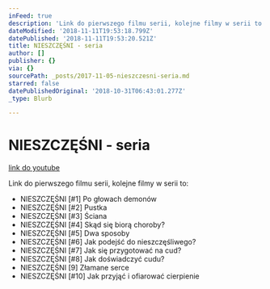 ```yaml
---
inFeed: true
description: 'Link do pierwszego filmu serii, kolejne filmy w serii to:'
dateModified: '2018-11-11T19:53:18.799Z'
datePublished: '2018-11-11T19:53:20.521Z'
title: NIESZCZĘŚNI - seria
author: []
publisher: {}
via: {}
sourcePath: _posts/2017-11-05-nieszczesni-seria.md
starred: false
datePublishedOriginal: '2018-10-31T06:43:01.277Z'
_type: Blurb

---
```

# NIESZCZĘŚNI - seria
[link do youtube][0]

Link do pierwszego filmu serii, kolejne filmy w serii to:

* NIESZCZĘŚNI \[\#1\] Po głowach demonów
* NIESZCZĘŚNI \[\#2\] Pustka
* NIESZCZĘŚNI \[\#3\] Ściana
* NIESZCZĘŚNI \[\#4\] Skąd się biorą choroby?
* NIESZCZĘŚNI \[\#5\] Dwa sposoby
* NIESZCZĘŚNI \[\#6\] Jak podejść do nieszczęśliwego?
* NIESZCZĘŚNI \[\#7\] Jak się przygotować na cud?
* NIESZCZĘŚNI \[\#8\] Jak doświadczyć cudu?
* NIESZCZĘŚNI \[9\] Złamane serce
* NIESZCZĘŚNI \[\#10\] Jak przyjąć i ofiarować cierpienie

[0]: https://www.youtube.com/watch?v=dkCH3HOR1Q4&list=PLRSGEZKuzW-6szIKf65KvUZsFEf4_icvA